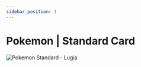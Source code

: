 ```yaml
---
sidebar_position: 1
---
```


# Pokemon | Standard Card

![Pokemon Standard - Lugia](./img/pokemon-standard.png)
